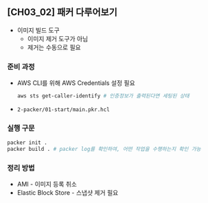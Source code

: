 ## [CH03_02] 패커 다루어보기
- 이미지 빌드 도구
  - 이미지 제거 도구가 아님
  - 제거는 수동으로 필요

### 준비 과정
- AWS CLI를 위해 AWS Credentials 설정 필요
  ```bash
  aws sts get-caller-identify # 인증정보가 출력된다면 세팅된 상태
  ```
- `2-packer/01-start/main.pkr.hcl`

### 실행 구문
```bash
packer init .
packer build . # packer log를 확인하여, 어떤 작업을 수행하는지 확인 가능
```

### 정리 방법
- AMI - 이미지 등록 취소
- Elastic Block Store - 스냅샷 제거 필요